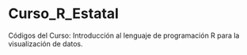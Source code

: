 # Curso_R_Estatal
Códigos del Curso: Introducción al lenguaje de programación R para la visualización de datos.
